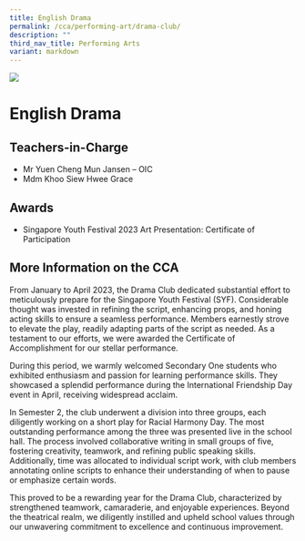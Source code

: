 ```yaml
---
title: English Drama
permalink: /cca/performing-art/drama-club/
description: ""
third_nav_title: Performing Arts
variant: markdown
---
```

![](/images/CCA/drama.png)

English Drama
=============

**Teachers-in-Charge**
----------------------

*   Mr Yuen Cheng Mun Jansen – OIC
*   Mdm Khoo Siew Hwee Grace

**Awards**
----------

*   Singapore Youth Festival 2023 Art Presentation: Certificate of Participation

**More Information on the CCA**
-------------------------------

From January to April 2023, the Drama Club dedicated substantial effort to meticulously prepare for the Singapore Youth Festival (SYF). Considerable thought was invested in refining the script, enhancing props, and honing acting skills to ensure a seamless performance. Members earnestly strove to elevate the play, readily adapting parts of the script as needed. As a testament to our efforts, we were awarded the Certificate of Accomplishment for our stellar performance. 

During this period, we warmly welcomed Secondary One students who exhibited enthusiasm and passion for learning performance skills. They showcased a splendid performance during the International Friendship Day event in April, receiving widespread acclaim. 

In Semester 2, the club underwent a division into three groups, each diligently working on a short play for Racial Harmony Day. The most outstanding performance among the three was presented live in the school hall. The process involved collaborative writing in small groups of five, fostering creativity, teamwork, and refining public speaking skills. Additionally, time was allocated to individual script work, with club members annotating online scripts to enhance their understanding of when to pause or emphasize certain words. 

This proved to be a rewarding year for the Drama Club, characterized by strengthened teamwork, camaraderie, and enjoyable experiences. Beyond the theatrical realm, we diligently instilled and upheld school values through our unwavering commitment to excellence and continuous improvement.